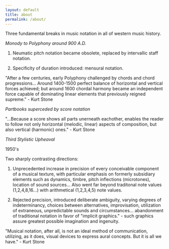 ```yaml
---
layout: default
title: about
permalink: /about/
---
```


Three fundamental breaks in music notation in all of western music history.

*Monody to Polyphony around 900 A.D.*

1. Neumatic pitch notation became obsolete, replaced by intervallic staff notation.

2. Specificity of duration introduced: mensural notation.

"After a few centuries, early Polyphony challenged by chords and chord progressions... Around 1400-1500 perfect balance of horizontal and vertical forces achieved; but around 1600 chordal harmony became an independent force capable of dominating linear elements that previously reigned supreme." - Kurt Stone

*Partbooks superceded by score notation*

"...Because a score shows all parts unerneath eachother, enables the reader to follow not only horizontal (melodic, linear) aspects of composition, but also vertical (harmonic) ones." - Kurt Stone

*Third Stylistic Upheaval*

1950's

Two sharply contrasting directions:

1. Unprecedented increase in precision of every conceivable component of a musical texture, with particular emphasis on formerly subsidiary elements such as dynamics, timbre, pitch inflections (microtones), location of sound sources... Also went far beyond traditonal note values (1,2,4,8,16...) with arithmetical (1,2,3,4,5) note values.

2. Rejected precision, introduced deliberate ambiguity, varying degrees of indeterminancy, choices between alternatives, improvisation, utilization of extraneous, unpredictable sounds and circumstances... abandonment of traditional notation in favor of "implicit graphics." - such graphics assure greatest possible imagination and ingenuity.


"Musical notation, after all, is not an ideal method of communication, utilizing, as it does, visual devices to express aural concepts. But it is all we have." - Kurt Stone
